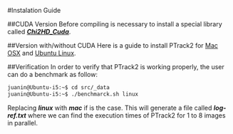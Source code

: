 #Instalation Guide

##CUDA Version
Before compiling is necessary to install a special library called ***[Chi2HD_Cuda](https://github.com/ParticleTracking2/Chi2HDLibCuda)***.

##Version with/without CUDA
Here is a guide to install PTrack2 for [Mac OSX](install_mac.md) and [Ubuntu Linux](install_ubuntu.md).

##Verification
In order to verify that PTrack2 is working properly, the user can do a benchmark as follow:
```sh
juanin@Ubuntu-i5:~$ cd src/_data
juanin@Ubuntu-i5:~$ ./benchmarck.sh linux
```
Replacing ***linux*** with ***mac*** if is the case. This will generate a file called ***log-ref.txt*** where we can find the execution times of PTrack2 for 1 to 8 images in parallel.